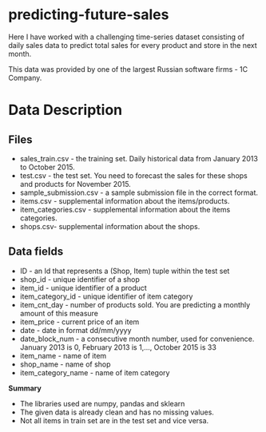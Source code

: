 # predicting-future-sales
Here I have worked with a challenging time-series dataset consisting of daily sales data to predict total sales for every product and store in the next month. 

This data was provided by one of the largest Russian software firms - 1C Company.

# **Data Description**

## **Files**
* sales_train.csv - the training set. Daily historical data from January 2013 to October 2015.
* test.csv - the test set. You need to forecast the sales for these shops and products for November 2015.
* sample_submission.csv - a sample submission file in the correct format.
* items.csv - supplemental information about the items/products.
* item_categories.csv - supplemental information about the items categories.
* shops.csv- supplemental information about the shops.

## **Data fields**
* ID - an Id that represents a (Shop, Item) tuple within the test set
* shop_id - unique identifier of a shop
* item_id - unique identifier of a product
* item_category_id - unique identifier of item category
* item_cnt_day - number of products sold. You are predicting a monthly amount of this measure
* item_price - current price of an item
* date - date in format dd/mm/yyyy
* date_block_num - a consecutive month number, used for convenience. January 2013 is 0, February 2013 is 1,..., October 2015 is 33
* item_name - name of item
* shop_name - name of shop
* item_category_name - name of item category

**Summary**
* The libraries used are numpy, pandas and sklearn 
* The given data is already clean and has no missing values.
* Not all items in train set are in the test set and vice versa.


